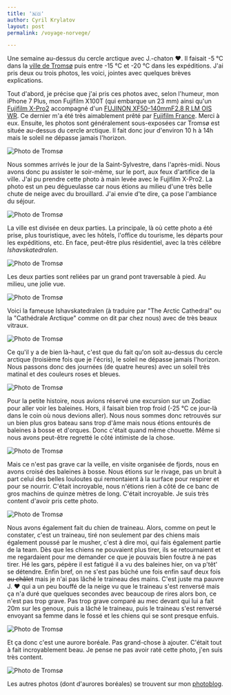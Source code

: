 ```yaml
---
title: '🇳🇴'
author: Cyril Krylatov
layout: post
permalink: /voyage-norvege/

---
```


Une semaine au-dessus du cercle arctique avec J.-chaton ❤️. Il faisait -5 °C dans la [ville de Tromsø](https://www.google.fr/maps/place/Troms%C3%B8,+Norv%C3%A8ge/) puis entre -15 °C et -20 °C dans les expéditions. J'ai pris deux ou trois photos, les voici, jointes avec quelques brèves explications.

<!--more-->

Tout d'abord, je précise que j'ai pris ces photos avec, selon l'humeur, mon iPhone 7 Plus, mon Fujifilm X100T (qui embarque un 23 mm) ainsi qu'un [Fujifilm X-Pro2](https://www.fujifilm.eu/fr/produits/appareils-photo-numeriques/appareils-a-objectif-interchangeable/model/x-pro2) accompagné d'un [FUJINON XF50-140mmF2.8 R LM OIS WR](https://www.fujifilm.eu/fr/produits/appareils-photo-numeriques/objectifs-fujinon-a-monture-x/model/fujinon-xf50-140mmf28-r-lm-ois-wr). Ce dernier m'a été très aimablement prêté par [Fujifilm France](https://www.fujifilm.eu/fr/). Merci à eux.
Ensuite, les photos sont généralement sous-exposées car Tromsø est située au-dessus du cercle arctique. Il fait donc jour d'environ 10 h à 14h mais le soleil ne dépasse jamais l'horizon.

![Photo de Tromsø](https://68.media.tumblr.com/cea0123b8bd2864e0e903874df309bb6/tumblr_ojs4xjiAaa1qih5yzo1_1280.jpg "Photo de Tromsø")

Nous sommes arrivés le jour de la Saint-Sylvestre, dans l'après-midi. Nous avons donc pu assister le soir-même, sur le port, aux feux d'artifice de la ville. J'ai pu prendre cette photo à main levée avec le Fujifilm X-Pro2.
La photo est un peu dégueulasse car nous étions au milieu d'une très belle chute de neige avec du brouillard. J'ai envie d'te dire, ça pose l'ambiance du séjour.

![Photo de Tromsø](http://68.media.tumblr.com/1cd4b041b928bc6f97fc61ef8b0e6a90/tumblr_ojqpdxwxw01qih5yzo1_1280.jpg "Photo de Tromsø")

La ville est divisée en deux parties. La principale, là où cette photo a été prise, plus touristique, avec les hôtels, l'office du tourisme, les départs pour les expéditions, etc. En face, peut-être plus résidentiel, avec la très célèbre _Ishavskatedralen_.

![Photo de Tromsø](http://68.media.tumblr.com/b10ccc636752704d777acfc9a9343650/tumblr_ojqpe94NYT1qih5yzo1_1280.jpg "Photo de Tromsø")

Les deux parties sont reliées par un grand pont traversable à pied. Au milieu, une jolie vue.

![Photo de Tromsø](http://68.media.tumblr.com/2789ec740246cc135b4dbadbd7b270fe/tumblr_ojqr06EmT11qih5yzo1_1280.jpg "Photo de Tromsø")

Voici la fameuse Ishavskatedralen (à traduire par "The Arctic Cathedral" ou la "Cathédrale Arctique" comme on dit par chez nous) avec de très beaux vitraux.

![Photo de Tromsø](http://68.media.tumblr.com/259977cd6785a4bcf6974cf44454a700/tumblr_ojr25xngBu1qih5yzo1_1280.jpg "Photo de Tromsø")

Ce qu'il y a de bien là-haut, c'est que du fait qu'on soit au-dessus du cercle arctique (troisième fois que je l'écris), le soleil ne dépasse jamais l'horizon. Nous passons donc des journées (de quatre heures) avec un soleil très matinal et des couleurs roses et bleues.

![Photo de Tromsø](http://68.media.tumblr.com/d7b9f2f465595c38fe36f5f78f7284da/tumblr_ojr26cCvlv1qih5yzo1_1280.jpg "Photo de Tromsø")

Pour la petite histoire, nous avions réservé une excursion sur un Zodiac pour aller voir les baleines. Hors, il faisait bien trop froid (-25 °C ce jour-là dans le coin où nous devions aller). Nous nous sommes donc retrouvés sur un bien plus gros bateau sans trop d'âme mais nous étions entourés de baleines à bosse et d'orques. Donc c'était quand même chouette. Même si nous avons peut-être regretté le côté intimiste de la chose.

![Photo de Tromsø](http://68.media.tumblr.com/dfd78b124ebe1883e1c228899be06c47/tumblr_ojr252DNmN1qih5yzo1_1280.jpg "Photo de Tromsø")

Mais ce n'est pas grave car la veille, en visite organisée de fjords, nous en avons croisé des baleines à bosse. Nous étions sur le rivage, pas un bruit à part celui des belles louloutes qui remontaient à la surface pour respirer et pour se nourrir. C'était incroyable, nous n'étions rien à côté de ce banc de gros machins de quinze mètres de long. C'était incroyable. Je suis très content d'avoir pris cette photo.

![Photo de Tromsø](http://68.media.tumblr.com/87175dc2690cc72bbc6462e574148491/tumblr_ojs4als3RM1qih5yzo1_1280.jpg "Photo de Tromsø")

Nous avons également fait du chien de traineau. Alors, comme on peut le constater, c'est un traineau, tiré non seulement par des chiens mais également poussé par le musher, c'est à dire moi, qui fais également partie de la team. Dès que les chiens ne pouvaient plus tirer, ils se retournaient et me regardaient pour me demander ce que je pouvais bien foutre à ne pas tirer. Hé les gars, pépère il est fatigué il a vu des baleines hier, on va p'têt' se détendre. Enfin bref, on ne s'est pas bûché une fois enfin sauf deux fois <strike>au châlet</strike> mais je n'ai pas lâché le traineau des mains. C'est juste ma pauvre J. ❤️ qui a un peu bouffé de la neige vu que le traineau s'est renversé mais ça n'a duré que quelques secondes avec beaucoup de rires alors bon, ce n'est pas trop grave.
Pas trop grave comparé au mec devant qui lui a fait 20m sur les genoux, puis a lâché le traineau, puis le traineau s'est renversé envoyant sa femme dans le fossé et les chiens qui se sont presque enfuis.

![Photo de Tromsø](http://68.media.tumblr.com/8eaf3f7118310329cb43ac1a94826f3d/tumblr_ojs4q8EKra1qih5yzo1_1280.jpg "Photo de Tromsø")

Et ça donc c'est une aurore boréale. Pas grand-chose à ajouter. C'était tout à fait incroyablement beau. Je pense ne pas avoir raté cette photo, j'en suis très content.

![Photo de Tromsø](http://68.media.tumblr.com/924434af869fedcedfbf74ef326dfa16/tumblr_ojs4x4jwLC1qih5yzo1_1280.jpg "Photo de Tromsø")

Les autres photos (dont d'aurores boréales) se trouvent sur mon [photoblog](http://lesphotosdecyril.tumblr.com/).
